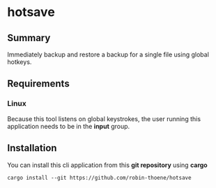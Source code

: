 # hotsave

## Summary

Immediately backup and restore a backup for a single file using global hotkeys.

## Requirements

### Linux

Because this tool listens on global keystrokes, the user running this application needs to be in the **input** group.

## Installation

You can install this cli application from this **git repository** using **cargo**

```shell
cargo install --git https://github.com/robin-thoene/hotsave
```
